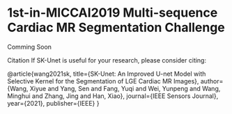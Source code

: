 # 1st-in-MICCAI2019 Multi-sequence Cardiac MR Segmentation Challenge
Comming Soon










Citation
If SK-Unet is useful for your research, please consider citing:

@article{wang2021sk,
  title={SK-Unet: An Improved U-net Model with Selective Kernel for the Segmentation of LGE Cardiac MR Images},
  author={Wang, Xiyue and Yang, Sen and Fang, Yuqi and Wei, Yunpeng and Wang, Minghui and Zhang, Jing and Han, Xiao},
  journal={IEEE Sensors Journal},
  year={2021},
  publisher={IEEE}
}

